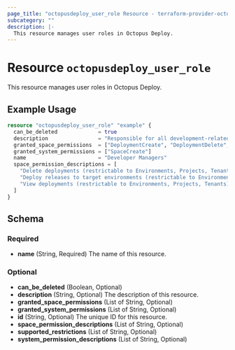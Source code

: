 ```yaml
---
page_title: "octopusdeploy_user_role Resource - terraform-provider-octopusdeploy"
subcategory: ""
description: |-
  This resource manages user roles in Octopus Deploy.
---
```


# Resource `octopusdeploy_user_role`

This resource manages user roles in Octopus Deploy.

## Example Usage

```terraform
resource "octopusdeploy_user_role" "example" {
  can_be_deleted             = true
  description                = "Responsible for all development-related operations."
  granted_space_permissions  = ["DeploymentCreate", "DeploymentDelete", "DeploymentView"]
  granted_system_permissions = ["SpaceCreate"]
  name                       = "Developer Managers"
  space_permission_descriptions = [
    "Delete deployments (restrictable to Environments, Projects, Tenants)",
    "Deploy releases to target environments (restrictable to Environments, Projects, Tenants)",
    "View deployments (restrictable to Environments, Projects, Tenants)"
  ]
}
```

## Schema

### Required

- **name** (String, Required) The name of this resource.

### Optional

- **can_be_deleted** (Boolean, Optional)
- **description** (String, Optional) The description of this resource.
- **granted_space_permissions** (List of String, Optional)
- **granted_system_permissions** (List of String, Optional)
- **id** (String, Optional) The unique ID for this resource.
- **space_permission_descriptions** (List of String, Optional)
- **supported_restrictions** (List of String, Optional)
- **system_permission_descriptions** (List of String, Optional)


